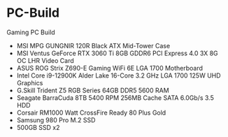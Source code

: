 # PC-Build
Gaming PC Build
- MSI MPG GUNGNIR 120R Black ATX Mid-Tower Case
- MSI Ventus GeForce RTX 3060 Ti 8GB GDDR6 PCI Express 4.0 3X 8G OC LHR Video Card
- ASUS ROG Strix Z690-E Gaming WiFi 6E LGA 1700 Motherboard
- Intel Core i9-12900K Alder Lake 16-Core 3.2 GHz LGA 1700 125W UHD Graphics
- G.Skill Trident Z5 RGB Series 64GB DDR5 5600 RAM
- Seagate BarraCuda 8TB 5400 RPM 256MB Cache SATA 6.0Gb/s 3.5 HDD
- Corsair RM1000 Watt CrossFire Ready 80 Plus Gold
- Samsung 980 Pro M.2 SSD
- 500GB SSD x2
